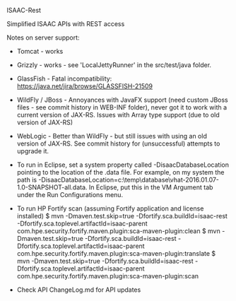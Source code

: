ISAAC-Rest 

Simplified ISAAC APIs with REST access

Notes on server support:

- Tomcat - works

- Grizzly - works - see 'LocalJettyRunner' in the src/test/java folder.

- GlassFish - Fatal incompatibility: https://java.net/jira/browse/GLASSFISH-21509

- WildFly / JBoss - Annoyances with JavaFX support (need custom JBoss files - see commit history in WEB-INF folder), never got it to work 
with a current version of JAX-RS.  Issues with Array type support (due to old version of JAX-RS)

- WebLogic - Better than WildFly - but still issues with using an old version of JAX-RS.  See commit history for (unsuccessful) attempts
to upgrade it. 

- To run in Eclipse, set a system property called -DisaacDatabaseLocation pointing to the location of the .data file. For example, on my system the path is -DisaacDatabaseLocation=c:\temp\database\vhat-2016.01.07-1.0-SNAPSHOT-all.data. In Eclipse, put this in the VM Argument tab under the Run Configurations menu.

- To run HP Fortify scan (assuming Fortify application and license installed)
	$ mvn -Dmaven.test.skip=true -Dfortify.sca.buildId=isaac-rest -Dfortify.sca.toplevel.artifactId=isaac-parent com.hpe.security.fortify.maven.plugin:sca-maven-plugin:clean
	$ mvn -Dmaven.test.skip=true -Dfortify.sca.buildId=isaac-rest -Dfortify.sca.toplevel.artifactId=isaac-parent com.hpe.security.fortify.maven.plugin:sca-maven-plugin:translate
	$ mvn -Dmaven.test.skip=true -Dfortify.sca.buildId=isaac-rest -Dfortify.sca.toplevel.artifactId=isaac-parent com.hpe.security.fortify.maven.plugin:sca-maven-plugin:scan
	
- Check API ChangeLog.md for API updates



